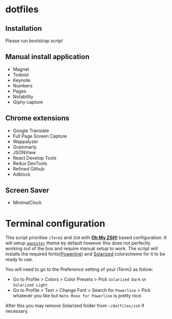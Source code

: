 # dotfiles

## Installation

Please run bootstrap script

## Manual install application

- Magnet
- Todoist
- Keynote
- Numbers
- Pages
- Notability
- Giphy capture

## Chrome extensions

- Google Translate
- Full Page Screen Capture
- Wappalyzer
- Grammarly
- JSONView
- React Develop Tools
- Redux DevTools
- Refined Github
- Adblock

## Screen Saver

- MinimalClock

# Terminal configuration

This script prioritise `iTerm2` and `ZSH` with [**Oh My ZSH!**](https://github.com/robbyrussell/oh-my-zsh) based configuration. It will setup [`agnoster`](https://github.com/agnoster/agnoster-zsh-theme) theme by default however this does not perfectly working out of the box and require manual setup to work. The script will installs the required fonts([Powerline](https://github.com/powerline/fonts)) and [Solarized](https://ethanschoonover.com/solarized/) colorscheme for it to be ready to use.

You will need to go to the Preference setting of your iTerm2 as follow:

- Go to Profile > Colors > Color Presets > Pick `Solarized Dark` or `Solarized Light`
- Go to Profile > Text > Change Font > Search for `Powerline` > Pick whatever you like but `Noto Mono for Powerline` is pretty nice.

After this you may remove Solarized folder from `~/dotfiles/zsh` if necessary.
